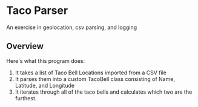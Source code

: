 # Taco Parser

An exercise in geolocation, csv parsing, and logging

## Overview

Here's what this program does:

1. It takes a list of Taco Bell Locations imported from a CSV file
2. It parses them into a custom TacoBell class consisting of Name, Latitude, and Longitude
3. It iterates through all of the taco bells and calculates which two are the furthest.
